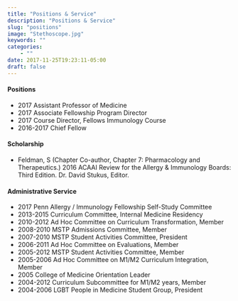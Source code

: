 ```yaml
---
title: "Positions & Service"
description: "Positions & Service"
slug: "positions"
image: "Stethoscope.jpg"
keywords: ""
categories:
    - ""
date: 2017-11-25T19:23:11-05:00
draft: false
---
```

#### Positions
* 2017 Assistant Professor of Medicine
* 2017 Associate Fellowship Program Director
* 2017 Course Director, Fellows Immunology Course
* 2016-2017 Chief Fellow

#### Scholarship
* Feldman, S (Chapter Co-author, Chapter 7: Pharmacology and Therapeutics.) 2016 ACAAI Review for the Allergy & Immunology Boards: Third Edition. Dr. David Stukus, Editor. 

#### Administrative Service
* 2017 Penn Allergy / Immunology Fellowship Self-Study Committee
* 2013-2015	Curriculum Committee, Internal Medicine Residency
* 2010-2012	Ad Hoc Committee on Curriculum Transformation, Member
* 2008-2010	MSTP Admissions Committee, Member	
* 2007-2010	MSTP Student Activities Committee, President
* 2006-2011	Ad Hoc Committee on Evaluations, Member
* 2005-2012	MSTP Student Activities Committee, Member
* 2005-2006	Ad Hoc Committee on M1/M2 Curriculum Integration, Member
* 2005		College of Medicine Orientation Leader
* 2004-2012	Curriculum Subcommittee for M1/M2 years, Member
* 2004-2006	LGBT People in Medicine Student Group, President 
